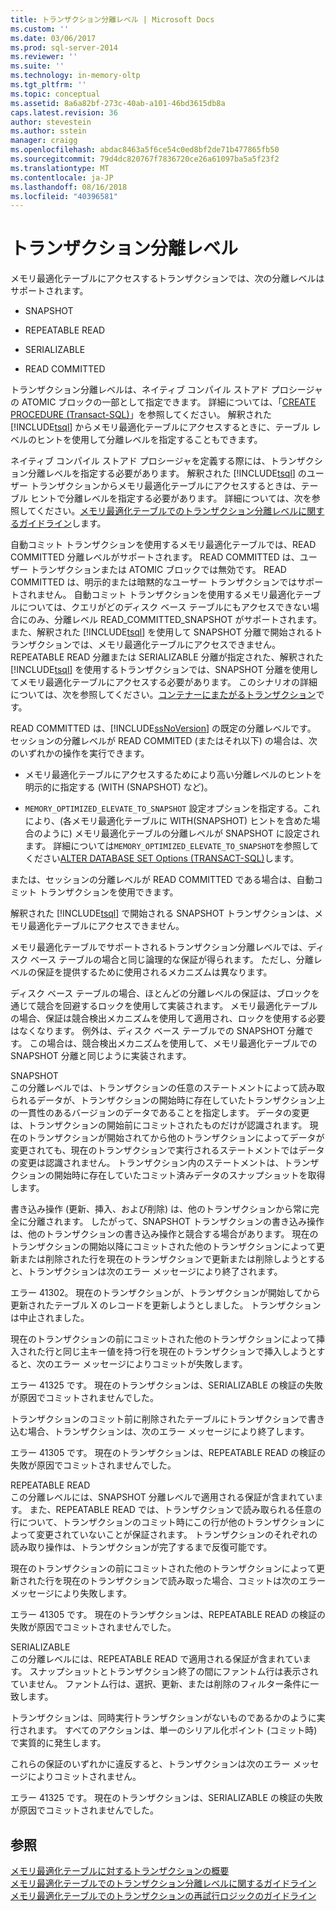 ```yaml
---
title: トランザクション分離レベル | Microsoft Docs
ms.custom: ''
ms.date: 03/06/2017
ms.prod: sql-server-2014
ms.reviewer: ''
ms.suite: ''
ms.technology: in-memory-oltp
ms.tgt_pltfrm: ''
ms.topic: conceptual
ms.assetid: 8a6a82bf-273c-40ab-a101-46bd3615db8a
caps.latest.revision: 36
author: stevestein
ms.author: sstein
manager: craigg
ms.openlocfilehash: abdac8463a5f6ce54c0ed8bf2de71b477865fb50
ms.sourcegitcommit: 79d4dc820767f7836720ce26a61097ba5a5f23f2
ms.translationtype: MT
ms.contentlocale: ja-JP
ms.lasthandoff: 08/16/2018
ms.locfileid: "40396581"
---
```

# <a name="transaction-isolation-levels"></a>トランザクション分離レベル
  メモリ最適化テーブルにアクセスするトランザクションでは、次の分離レベルはサポートされます。  
  
-   SNAPSHOT  
  
-   REPEATABLE READ  
  
-   SERIALIZABLE  
  
-   READ COMMITTED  
  
 トランザクション分離レベルは、ネイティブ コンパイル ストアド プロシージャの ATOMIC ブロックの一部として指定できます。 詳細については、「[CREATE PROCEDURE &#40;Transact-SQL&#41;](/sql/t-sql/statements/create-procedure-transact-sql)」を参照してください。 解釈された [!INCLUDE[tsql](../includes/tsql-md.md)] からメモリ最適化テーブルにアクセスするときに、テーブル レベルのヒントを使用して分離レベルを指定することもできます。  
  
 ネイティブ コンパイル ストアド プロシージャを定義する際には、トランザクション分離レベルを指定する必要があります。 解釈された [!INCLUDE[tsql](../includes/tsql-md.md)] のユーザー トランザクションからメモリ最適化テーブルにアクセスするときは、テーブル ヒントで分離レベルを指定する必要があります。 詳細については、次を参照してください。[メモリ最適化テーブルでのトランザクション分離レベルに関するガイドライン](../relational-databases/in-memory-oltp/memory-optimized-tables.md)します。  
  
 自動コミット トランザクションを使用するメモリ最適化テーブルでは、READ COMMITTED 分離レベルがサポートされます。 READ COMMITTED は、ユーザー トランザクションまたは ATOMIC ブロックでは無効です。 READ COMMITTED は、明示的または暗黙的なユーザー トランザクションではサポートされません。 自動コミット トランザクションを使用するメモリ最適化テーブルについては、クエリがどのディスク ベース テーブルにもアクセスできない場合にのみ、分離レベル READ_COMMITTED_SNAPSHOT がサポートされます。 また、解釈された [!INCLUDE[tsql](../includes/tsql-md.md)] を使用して SNAPSHOT 分離で開始されるトランザクションでは、メモリ最適化テーブルにアクセスできません。 REPEATABLE READ 分離または SERIALIZABLE 分離が指定された、解釈された [!INCLUDE[tsql](../includes/tsql-md.md)] を使用するトランザクションでは、SNAPSHOT 分離を使用してメモリ最適化テーブルにアクセスする必要があります。 このシナリオの詳細については、次を参照してください。[コンテナーにまたがるトランザクション](cross-container-transactions.md)です。  
  
 READ COMMITTED は、[!INCLUDE[ssNoVersion](../includes/ssnoversion-md.md)] の既定の分離レベルです。 セッションの分離レベルが READ COMMITED (またはそれ以下) の場合は、次のいずれかの操作を実行できます。  
  
-   メモリ最適化テーブルにアクセスするためにより高い分離レベルのヒントを明示的に指定する (WITH (SNAPSHOT) など)。  
  
-   `MEMORY_OPTIMIZED_ELEVATE_TO_SNAPSHOT` 設定オプションを指定する。これにより、(各メモリ最適化テーブルに WITH(SNAPSHOT) ヒントを含めた場合のように) メモリ最適化テーブルの分離レベルが SNAPSHOT に設定されます。 詳細については`MEMORY_OPTIMIZED_ELEVATE_TO_SNAPSHOT`を参照してください[ALTER DATABASE SET Options &#40;TRANSACT-SQL&#41;](/sql/t-sql/statements/alter-database-transact-sql-set-options)します。  
  
 または、セッションの分離レベルが READ COMMITTED である場合は、自動コミット トランザクションを使用できます。  
  
 解釈された [!INCLUDE[tsql](../includes/tsql-md.md)] で開始される SNAPSHOT トランザクションは、メモリ最適化テーブルにアクセスできません。  
  
 メモリ最適化テーブルでサポートされるトランザクション分離レベルでは、ディスク ベース テーブルの場合と同じ論理的な保証が得られます。 ただし、分離レベルの保証を提供するために使用されるメカニズムは異なります。  
  
 ディスク ベース テーブルの場合、ほとんどの分離レベルの保証は、ブロックを通じて競合を回避するロックを使用して実装されます。 メモリ最適化テーブルの場合、保証は競合検出メカニズムを使用して適用され、ロックを使用する必要はなくなります。 例外は、ディスク ベース テーブルでの SNAPSHOT 分離です。 この場合は、競合検出メカニズムを使用して、メモリ最適化テーブルでの SNAPSHOT 分離と同じように実装されます。  
  
 SNAPSHOT  
 この分離レベルでは、トランザクションの任意のステートメントによって読み取られるデータが、トランザクションの開始時に存在していたトランザクション上の一貫性のあるバージョンのデータであることを指定します。 データの変更は、トランザクションの開始前にコミットされたものだけが認識されます。 現在のトランザクションが開始されてから他のトランザクションによってデータが変更されても、現在のトランザクションで実行されるステートメントではデータの変更は認識されません。 トランザクション内のステートメントは、トランザクションの開始時に存在していたコミット済みデータのスナップショットを取得します。  
  
 書き込み操作 (更新、挿入、および削除) は、他のトランザクションから常に完全に分離されます。 したがって、SNAPSHOT トランザクションの書き込み操作は、他のトランザクションの書き込み操作と競合する場合があります。 現在のトランザクションの開始以降にコミットされた他のトランザクションによって更新または削除された行を現在のトランザクションで更新または削除しようとすると、トランザクションは次のエラー メッセージにより終了されます。  
  
 エラー 41302。 現在のトランザクションが、トランザクションが開始してから更新されたテーブル X のレコードを更新しようとしました。 トランザクションは中止されました。  
  
 現在のトランザクションの前にコミットされた他のトランザクションによって挿入された行と同じ主キー値を持つ行を現在のトランザクションで挿入しようとすると、次のエラー メッセージによりコミットが失敗します。  
  
 エラー 41325 です。 現在のトランザクションは、SERIALIZABLE の検証の失敗が原因でコミットされませんでした。  
  
 トランザクションのコミット前に削除されたテーブルにトランザクションで書き込む場合、トランザクションは、次のエラー メッセージにより終了します。  
  
 エラー 41305 です。 現在のトランザクションは、REPEATABLE READ の検証の失敗が原因でコミットされませんでした。  
  
 REPEATABLE READ  
 この分離レベルには、SNAPSHOT 分離レベルで適用される保証が含まれています。 また、REPEATABLE READ では、トランザクションで読み取られる任意の行について、トランザクションのコミット時にこの行が他のトランザクションによって変更されていないことが保証されます。 トランザクションのそれぞれの読み取り操作は、トランザクションが完了するまで反復可能です。  
  
 現在のトランザクションの前にコミットされた他のトランザクションによって更新された行を現在のトランザクションで読み取った場合、コミットは次のエラー メッセージにより失敗します。  
  
 エラー 41305 です。 現在のトランザクションは、REPEATABLE READ の検証の失敗が原因でコミットされませんでした。  
  
 SERIALIZABLE  
 この分離レベルには、REPEATABLE READ で適用される保証が含まれています。 スナップショットとトランザクション終了の間にファントム行は表示されていません。 ファントム行は、選択、更新、または削除のフィルター条件に一致します。  
  
 トランザクションは、同時実行トランザクションがないものであるかのように実行されます。 すべてのアクションは、単一のシリアル化ポイント (コミット時) で実質的に発生します。  
  
 これらの保証のいずれかに違反すると、トランザクションは次のエラー メッセージによりコミットされません。  
  
 エラー 41325 です。 現在のトランザクションは、SERIALIZABLE の検証の失敗が原因でコミットされませんでした。  
  
## <a name="see-also"></a>参照  
 [メモリ最適化テーブルに対するトランザクションの概要](../../2014/database-engine/understanding-transactions-on-memory-optimized-tables.md)   
 [メモリ最適化テーブルでのトランザクション分離レベルに関するガイドライン](../relational-databases/in-memory-oltp/memory-optimized-tables.md)   
 [メモリ最適化テーブルでのトランザクションの再試行ロジックのガイドライン](../../2014/database-engine/guidelines-for-retry-logic-for-transactions-on-memory-optimized-tables.md)  
  
  
